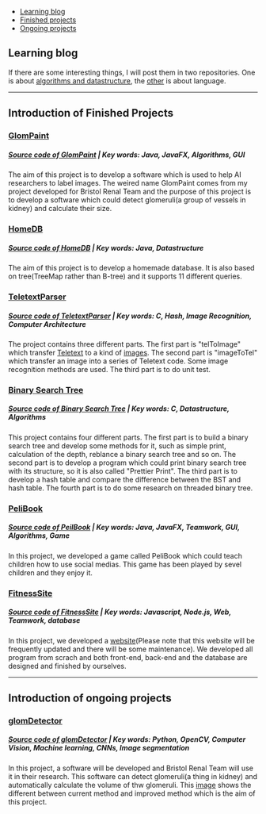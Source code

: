 * [Learning blog](#learning-blog)
* [Finished projects](#introduction-of-finished-projects)
* [Ongoing projects](#introduction-of-ongoing-projects)

## Learning blog
If there are some interesting things, I will post them in two repositories. One is about [algorithms and datastructure](https://github.com/ChenxiiGuo/DataStructure-Algorithm), the [other](https://github.com/ChenxiiGuo/learningNotes) is about language.

***

## Introduction of Finished Projects

### [GlomPaint]
##### [Source code of GlomPaint] | Key words: Java, JavaFX, Algorithms, GUI
The aim of this project is to develop a software which is used to help AI researchers to label images.
The weired name GlomPaint comes from my project developed for Bristol Renal Team and the purpose of this project is to develop a software which could detect glomeruli(a group of vessels in kidney) and calculate their size.

### [HomeDB](https://github.com/ChenxiiGuo/javaProjects#introdution-of-homedb)
##### [Source code of HomeDB] | Key words: Java, Datastructure
The aim of this project is to develop a homemade database. It is also based on tree(TreeMap rather than B-tree) and it supports 11 different queries.

### [TeletextParser](https://github.com/ChenxiiGuo/cProjects#introduction-of-teltextparser)
##### [Source code of TeletextParser] | Key words: C, Hash, Image Recognition, Computer Architecture
The project contains three different parts. The first part is "telToImage" which transfer [Teletext](http://www.bbcbasic.co.uk/tccgen/manual/tcgen2.html) to a kind of [images](http://teletext.mb21.co.uk/gallery/ceefax/main1.shtml). The second part is "imageToTel" which transfer an image into a series of Teletext code. Some image recognition methods are used. The third part is to do unit test.

### [Binary Search Tree](https://github.com/ChenxiiGuo/cProjects#introduction-of-binarysearchtree)
##### [Source code of Binary Search Tree] | Key words: C, Datastructure, Algorithms
This project contains four different parts. The first part is to build a binary search tree and develop some methods for it, such as simple print, calculation of the depth, reblance a binary search tree and so on. The second part is to develop a program which could print binary search tree with its structure, so it is also called "Prettier Print". The third part is to develop a hash table and compare the difference between the BST and hash table. The fourth part is to do some research on threaded binary tree.

### [PeliBook](https://github.com/ChenxiiGuo/groupWorks#introduction-of-pelibook)
##### [Source code of PeilBook] | Key words: Java, JavaFX, Teamwork, GUI, Algorithms, Game
In this project, we developed a game called PeliBook which could teach children how to use social medias. This game has been played by sevel children and they enjoy it.

### [FitnessSite](https://github.com/ChenxiiGuo/groupWorks#introduction-of-fitnesssite)
##### [Source code of FitnessSite] | Key words: Javascript, Node.js, Web, Teamwork, database
In this project, we developed a [website](http://159.65.28.157:8090)(Please note that this website will be frequently updated and there will be some maintenance). We developed all program from scrach and both front-end, back-end and the database are designed and finished by ourselves.

***


## Introduction of ongoing projects

### [glomDetector](https://github.com/ChenxiiGuo/glomDetector/blob/master/readme.md#introduction-of-this-project)
##### [Source code of glomDetector] | Key words: Python, OpenCV, Computer Vision, Machine learning, CNNs, Image segmentation

In this project, a software will be developed and Bristol Renal Team will use it in their research. This software can detect glomeruli(a thing in kidney) and automatically calculate the volume of thw glomeruli. This [image](https://github.com/ChenxiiGuo/glomDetector/blob/master/Introduction/addedValue.png) shows the different between current method and improved method which is the aim of this project.

[GlomPaint]: https://github.com/ChenxiiGuo/javaProjects#introdution-of-glompaint
[Source code of GlomPaint]: https://github.com/ChenxiiGuo/javaProjects/tree/master/GlomPaint
[Source code of HomeDB]: https://github.com/ChenxiiGuo/javaProjects/tree/master/HomeDB
[Source code of TeletextParser]: https://github.com/ChenxiiGuo/cProjects/tree/master/TeltextParser
[Source code of Binary Search Tree]: https://github.com/ChenxiiGuo/cProjects/tree/master/binarySearchTree
[Source code of glomDetector]: https://github.com/ChenxiiGuo/glomDetector
[Source code of PeilBook]: https://github.com/ChenxiiGuo/groupWorks/tree/master/PelicanSLM
[Source code of FitnessSite]: https://github.com/ChenxiiGuo/groupWorks/tree/master/fitnessSite
